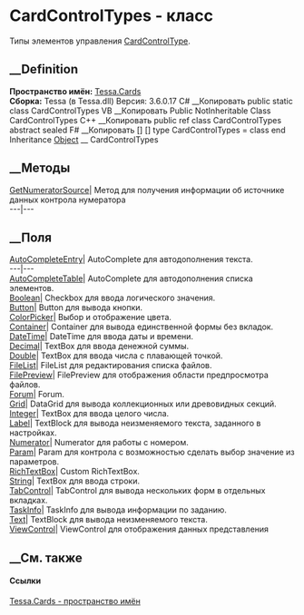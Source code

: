 # CardControlTypes - класс
Типы элементов управления
[CardControlType](T_Tessa_Cards_CardControlType.htm).
## __Definition
 **Пространство имён:** [Tessa.Cards](N_Tessa_Cards.htm)  
 **Сборка:** Tessa (в Tessa.dll) Версия: 3.6.0.17
C# __Копировать
     public static class CardControlTypes
VB __Копировать
     Public NotInheritable Class CardControlTypes
C++ __Копировать
     public ref class CardControlTypes abstract sealed
F# __Копировать
     [<AbstractClassAttribute>]
    [<SealedAttribute>]
    type CardControlTypes = class end
Inheritance
    [Object](https://learn.microsoft.com/dotnet/api/system.object) __ CardControlTypes
##  __Методы
[GetNumeratorSource](M_Tessa_Cards_CardControlTypes_GetNumeratorSource.htm)|
Метод для получения информации об источнике данных контрола нумератора  
---|---  
## __Поля
[AutoCompleteEntry](F_Tessa_Cards_CardControlTypes_AutoCompleteEntry.htm)|
AutoComplete для автодополнения текста.  
---|---  
[AutoCompleteTable](F_Tessa_Cards_CardControlTypes_AutoCompleteTable.htm)|
AutoComplete для автодополнения списка элементов.  
[Boolean](F_Tessa_Cards_CardControlTypes_Boolean.htm)|  Checkbox для ввода
логического значения.  
[Button](F_Tessa_Cards_CardControlTypes_Button.htm)|  Button для вывода
кнопки.  
[ColorPicker](F_Tessa_Cards_CardControlTypes_ColorPicker.htm)|  Выбор и
отображение цвета.  
[Container](F_Tessa_Cards_CardControlTypes_Container.htm)|  Container для
вывода единственной формы без вкладок.  
[DateTime](F_Tessa_Cards_CardControlTypes_DateTime.htm)|  DateTime для ввода
даты и времени.  
[Decimal](F_Tessa_Cards_CardControlTypes_Decimal.htm)|  TextBox для ввода
денежной суммы.  
[Double](F_Tessa_Cards_CardControlTypes_Double.htm)|  TextBox для ввода числа
с плавающей точкой.  
[FileList](F_Tessa_Cards_CardControlTypes_FileList.htm)|  FileList для
редактирования списка файлов.  
[FilePreview](F_Tessa_Cards_CardControlTypes_FilePreview.htm)|  FilePreview
для отображения области предпросмотра файлов.  
[Forum](F_Tessa_Cards_CardControlTypes_Forum.htm)|  Forum.  
[Grid](F_Tessa_Cards_CardControlTypes_Grid.htm)|  DataGrid для вывода
коллекционных или древовидных секций.  
[Integer](F_Tessa_Cards_CardControlTypes_Integer.htm)|  TextBox для ввода
целого числа.  
[Label](F_Tessa_Cards_CardControlTypes_Label.htm)|  TextBlock для вывода
неизменяемого текста, заданного в настройках.  
[Numerator](F_Tessa_Cards_CardControlTypes_Numerator.htm)|  Numerator для
работы с номером.  
[Param](F_Tessa_Cards_CardControlTypes_Param.htm)|  Param для контрола с
возможностью сделать выбор значение из параметров.  
[RichTextBox](F_Tessa_Cards_CardControlTypes_RichTextBox.htm)|  Custom
RichTextBox.  
[String](F_Tessa_Cards_CardControlTypes_String.htm)|  TextBox для ввода
строки.  
[TabControl](F_Tessa_Cards_CardControlTypes_TabControl.htm)|  TabControl для
вывода нескольких форм в отдельных вкладках.  
[TaskInfo](F_Tessa_Cards_CardControlTypes_TaskInfo.htm)|  TaskInfo для вывода
информации по заданию.  
[Text](F_Tessa_Cards_CardControlTypes_Text.htm)|  TextBlock для вывода
неизменяемого текста.  
[ViewControl](F_Tessa_Cards_CardControlTypes_ViewControl.htm)|  ViewControl
для отображения данных представления  
## __См. также
#### Ссылки
[Tessa.Cards - пространство имён](N_Tessa_Cards.htm)
